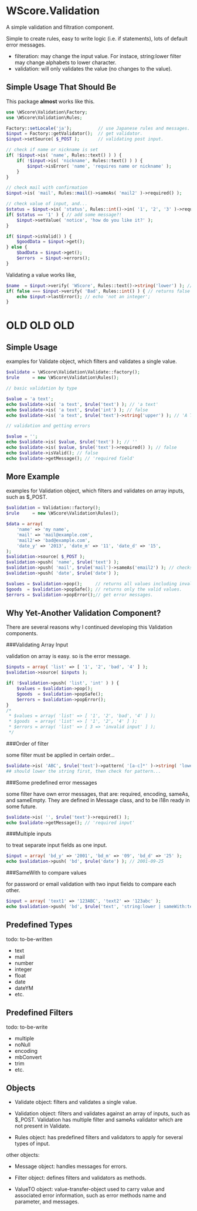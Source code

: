 WScore.Validation
=================

A simple validation and filtration component.

Simple to create rules, easy to write logic (i.e. if statements),
lots of default error messages.



*   filteration:
    may change the input value. For instace, string:lower filter may change alphabets to lower character.
*   validation:
    will only validates the value (no changes to the value).


Simple Usage That Should Be
---------------------------

This package **almost** works like this.

```php
use \WScore\Validation\Factory;
use \WScore\Validation\Rules;

Factory::setLocale('ja');          // use Japanese rules and messages.
$input = Factory::getValidator();  // get validator.
$input->setSource( $_POST );       // validating post input.

// check if name or nickname is set
if( !$input->is( 'name', Rules::text() ) ) {
    if( !$input->is( 'nickname', Rules::text() ) ) {
        $input->isError( 'name', 'requires name or nickname' );
    }
}

// check mail with confirmation
$input->is( 'mail', Rules::mail()->sameAs( 'mail2' )->required() );

// check value of input, and...
$status = $input->is( 'status', Rules::int()->in( '1', '2', '3' )->required() );
if( $status == '1' ) { // add some message?!
    $input->setValue( 'notice', 'how do you like it?' );
}

if( $input->isValid() ) {
    $goodData = $input->get();
} else {
    $badData = $input->get();
    $errors  = $input->errors();
}
```

Validating a value works like,

```php
$name  = $input->verify( 'WScore', Rules::text()->string('lower') ); // returns 'wscore'
if( false === $input->verify( 'Bad', Rules::int() ) { // returns false
    echo $input->lastError(); // echo 'not an integer';
}
```


OLD OLD OLD
===========

Simple Usage
------------

examples for Validate object, which filters and validates a single value. 

```php
$validate = \WScore\Validation\Validate::factory();
$rule     = new \WScore\Validation\Rules();

// basic validation by type

$value = 'a text';
echo $validate->is( 'a text', $rule('text') ); // 'a text'
echo $validate->is( 'a text', $rule('int') ); // false
echo $validate->is( 'a text', $rule('text')->string('upper') ); // 'A TEXT'

// validation and getting errors

$value = '';
echo $validate->is( $value, $rule('text') ); // ''
echo $validate->is( $value, $rule('text')->required() ); // false
echo $validate->isValid(); // false
echo $validate->getMessage(); // 'required field'
```


More Example
------------

examples for Validation object, which filters and validates on array inputs,
such as $_POST. 


```php
$validation = Validation::factory();
$rule     = new \WScore\Validation\Rules();

$data = array(
    'name' => 'my name',
    'mail' => 'mail@example.com',
    'mail2'=> 'bad@example.com',
    'date_y' => '2013', 'date_m' => '11', 'date_d' => '15',
);
$validation->source( $_POST );
$validation->push( 'name', $rule('text') );
$validation->push( 'mail', $rule('mail')->sameAs('email2') ); // checks against email2 input. 
$validation->push( 'date', $rule('date') );

$values = $validation->pop();     // returns all values including invalid ones.
$goods  = $validation->popSafe(); // returns only the valid values.
$errors = $validation->popError();// get error messages.
```

Why Yet-Another Validation Component?
-------------------------------------

There are several reasons why I continued developing this Validation components. 

###Validating Array Input

validation on array is easy. so is the error message. 

```php
$inputs = array( 'list' => [ '1', '2', 'bad', '4' ] );
$validation->source( $inputs );

if( !$validation->push( 'list', 'int' ) ) {
    $values = $validation->pop();
    $goods  = $validation->popSafe();
    $errors = $validation->popError();
}
/*
 * $values = array( 'list' => [ '1', '2', 'bad', '4' ] );
 * $goods  = array( 'list' => [ '1', '2', '4' ] );
 * $errors = array( 'list' => [ 3 => 'invalid input' ] );
 */
```

###Order of filter

some filter must be applied in certain order... 

```php
$validate->is( 'ABC', $rule('text')->pattern( '[a-c]*' )->string( 'lower' );
## should lower the string first, then check for pattern...
```

###Some predefined error messages

some filter have own error messages, 
that are: required, encoding, sameAs, and sameEmpty. 
They are defined in Message class, and to be i18n ready in some future.

```php
$validate->is( '', $rule('text')->required() );
echo $validate->getMessage(); // 'required input'
```

###Multiple inputs

to treat separate input fields as one input. 

```php
$input = array( 'bd_y' => '2001', 'bd_m' => '09', 'bd_d' => '25' );
echo $validation->push( 'bd', $rule('date') ); // 2001-09-25
```

###SameWith to compare values

for password or email validation with two input fields 
to compare each other. 

```php
$input = array( 'text1' => '123ABC', 'text2' => '123abc' );
echo $validation->push( 'bd', $rule('text', 'string:lower | sameWith:text2' ) ); // 123abc
```

Predefined Types
----------------

todo: to-be-written

*   text
*   mail
*   number
*   integer
*   float
*   date
*   dateYM
*   etc.

Predefined Filters
------------------

todo: to-be-write

*   multiple
*   noNull
*   encoding
*   mbConvert
*   trim
*   etc.

Objects
-------

*   Validate object:
    filters and validates a single value.

*   Validation object:
    filters and validates against an array of inputs, such as $_POST.
    Validation has multiple filter and sameAs validator which are not present in Validate.

*   Rules object:
    has predefined filters and validators to apply for several types of input.

other objects:

*   Message object:
    handles messages for errors. 

*   Filter object:
    defines filters and validators as methods. 

*   ValueTO object:
    value-transfer-object used to carry value and associated error information, 
    such as error methods name and parameter, and messages. 

